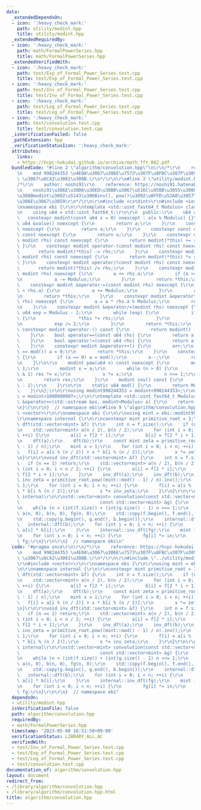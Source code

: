 ```yaml
---
data:
  _extendedDependsOn:
  - icon: ':heavy_check_mark:'
    path: utility/modint.hpp
    title: utility/modint.hpp
  _extendedRequiredBy:
  - icon: ':heavy_check_mark:'
    path: math/FormalPowerSeries.hpp
    title: math/FormalPowerSeries.hpp
  _extendedVerifiedWith:
  - icon: ':heavy_check_mark:'
    path: test/Exp_of_Formal_Power_Series.test.cpp
    title: test/Exp_of_Formal_Power_Series.test.cpp
  - icon: ':heavy_check_mark:'
    path: test/Inv_of_Formal_Power_Series.test.cpp
    title: test/Inv_of_Formal_Power_Series.test.cpp
  - icon: ':heavy_check_mark:'
    path: test/Log_of_Formal_Power_Series.test.cpp
    title: test/Log_of_Formal_Power_Series.test.cpp
  - icon: ':heavy_check_mark:'
    path: test/convolution.test.cpp
    title: test/convolution.test.cpp
  _isVerificationFailed: false
  _pathExtension: hpp
  _verificationStatusIcon: ':heavy_check_mark:'
  attributes:
    links:
    - https://hcpc-hokudai.github.io/archive/math_fft_002.pdf
  bundledCode: "#line 2 \"algorithm/convolution.hpp\"\n\r\n/*\r\n    reference: https://hcpc-hokudai.github.io/archive/math_fft_002.pdf\r\
    \n    mod 998244353 \u4E0A\u3067\u306E\u7573\u307F\u8FBC\u307F\u3092 O(N log N)\
    \ \u3067\u6C42\u3081\u308B.\r\n*/\r\n\r\n#line 2 \"utility/modint.hpp\"\n\r\n\
    /*\r\n    author: noshi91\r\n    reference: https://noshi91.hatenablog.com/entry/2019/03/31/174006\r\
    \n    noshi91\u306E\u30D6\u30ED\u30B0\u3067\u516C\u958B\u3055\u308C\u3066\u3044\
    \u308Bmodint\u3092\u5143\u306Binv(), pow()\u3092\u8FFD\u52A0\u3057\u305F\u3082\
    \u306E\u3067\u3059\r\n*/\r\n\r\n#include <cstdint>\r\n#include <iostream>\r\n\r\
    \nnamespace ebi {\r\n\r\ntemplate <std::uint_fast64_t Modulus> class modint {\r\
    \n    using u64 = std::uint_fast64_t;\r\n\r\n  public:\r\n    u64 a;\r\n\r\n \
    \   constexpr modint(const u64 x = 0) noexcept : a(x % Modulus) {}\r\n    constexpr\
    \ u64 &value() noexcept {\r\n        return a;\r\n    }\r\n    constexpr u64 &val()\
    \ noexcept {\r\n        return a;\r\n    }\r\n    constexpr const u64 &value()\
    \ const noexcept {\r\n        return a;\r\n    }\r\n    constexpr modint operator+(const\
    \ modint rhs) const noexcept {\r\n        return modint(*this) += rhs;\r\n   \
    \ }\r\n    constexpr modint operator-(const modint rhs) const noexcept {\r\n \
    \       return modint(*this) -= rhs;\r\n    }\r\n    constexpr modint operator*(const\
    \ modint rhs) const noexcept {\r\n        return modint(*this) *= rhs;\r\n   \
    \ }\r\n    constexpr modint operator/(const modint rhs) const noexcept {\r\n \
    \       return modint(*this) /= rhs;\r\n    }\r\n    constexpr modint &operator+=(const\
    \ modint rhs) noexcept {\r\n        a += rhs.a;\r\n        if (a >= Modulus) {\r\
    \n            a -= Modulus;\r\n        }\r\n        return *this;\r\n    }\r\n\
    \    constexpr modint &operator-=(const modint rhs) noexcept {\r\n        if (a\
    \ < rhs.a) {\r\n            a += Modulus;\r\n        }\r\n        a -= rhs.a;\r\
    \n        return *this;\r\n    }\r\n    constexpr modint &operator*=(const modint\
    \ rhs) noexcept {\r\n        a = a * rhs.a % Modulus;\r\n        return *this;\r\
    \n    }\r\n    constexpr modint &operator/=(modint rhs) noexcept {\r\n       \
    \ u64 exp = Modulus - 2;\r\n        while (exp) {\r\n            if (exp % 2)\
    \ {\r\n                *this *= rhs;\r\n            }\r\n            rhs *= rhs;\r\
    \n            exp /= 2;\r\n        }\r\n        return *this;\r\n    }\r\n   \
    \ constexpr modint operator-() const {\r\n        return modint() - *this;\r\n\
    \    }\r\n    bool operator==(const u64 rhs) {\r\n        return a == rhs;\r\n\
    \    }\r\n    bool operator!=(const u64 rhs) {\r\n        return a != rhs;\r\n\
    \    }\r\n    constexpr modint &operator++() {\r\n        a++;\r\n        if (a\
    \ == mod()) a = 0;\r\n        return *this;\r\n    }\r\n    constexpr modint &operator--()\
    \ {\r\n        if (a == 0) a = mod();\r\n        a--;\r\n        return *this;\r\
    \n    }\r\n\r\n    modint pow(u64 n) const noexcept {\r\n        modint res =\
    \ 1;\r\n        modint x = a;\r\n        while (n > 0) {\r\n            if (n\
    \ & 1) res *= x;\r\n            x *= x;\r\n            n >>= 1;\r\n        }\r\
    \n        return res;\r\n    }\r\n    modint inv() const {\r\n        return pow(Modulus\
    \ - 2);\r\n    }\r\n\r\n    static u64 mod() {\r\n        return Modulus;\r\n\
    \    }\r\n};\r\n\r\nusing modint998244353 = modint<998244353>;\r\nusing modint1000000007\
    \ = modint<1000000007>;\r\n\r\ntemplate <std::uint_fast64_t Modulus>\r\nstd::ostream\
    \ &operator<<(std::ostream &os, modint<Modulus> a) {\r\n    return os << a.val();\r\
    \n}\r\n\r\n}  // namespace ebi\n#line 9 \"algorithm/convolution.hpp\"\n\r\n#include\
    \ <vector>\r\n\r\nnamespace ebi {\r\n\r\nusing mint = ebi::modint998244353;\r\n\
    \r\nnamespace internal {\r\n\r\nconstexpr mint primitive_root = 3;\r\n\r\nvoid\
    \ dft(std::vector<mint> &f) {\r\n    int n = f.size();\r\n    if (n == 1) return;\r\
    \n    std::vector<mint> a(n / 2), b(n / 2);\r\n    for (int i = 0; i < n / 2;\
    \ ++i) {\r\n        a[i] = f[2 * i];\r\n        b[i] = f[2 * i + 1];\r\n    }\r\
    \n    dft(a);\r\n    dft(b);\r\n    const mint zeta = primitive_root.pow((mint::mod()\
    \ - 1) / n);\r\n    mint x = 1;\r\n    for (int i = 0; i < n; ++i) {\r\n     \
    \   f[i] = a[i % (n / 2)] + x * b[i % (n / 2)];\r\n        x *= zeta;\r\n    }\r\
    \n}\r\n\r\nvoid inv_dft(std::vector<mint> &f) {\r\n    int n = f.size();\r\n \
    \   if (n == 1) return;\r\n    std::vector<mint> a(n / 2), b(n / 2);\r\n    for\
    \ (int i = 0; i < n / 2; ++i) {\r\n        a[i] = f[2 * i];\r\n        b[i] =\
    \ f[2 * i + 1];\r\n    }\r\n    inv_dft(a);\r\n    inv_dft(b);\r\n    const mint\
    \ inv_zeta = primitive_root.pow((mint::mod() - 1) / n).inv();\r\n    mint x =\
    \ 1;\r\n    for (int i = 0; i < n; ++i) {\r\n        f[i] = a[i % (n / 2)] + x\
    \ * b[i % (n / 2)];\r\n        x *= inv_zeta;\r\n    }\r\n}\r\n\r\n}  // namespace\
    \ internal\r\n\r\nstd::vector<mint> convolution(const std::vector<mint> &f,\r\n\
    \                              const std::vector<mint> &g) {\r\n    int n = 1;\r\
    \n    while (n < (int)f.size() + (int)g.size() - 1) n <<= 1;\r\n    std::vector<mint>\
    \ a(n, 0), b(n, 0), fg(n, 0);\r\n    std::copy(f.begin(), f.end(), a.begin());\r\
    \n    std::copy(g.begin(), g.end(), b.begin());\r\n    internal::dft(a);\r\n \
    \   internal::dft(b);\r\n    for (int i = 0; i < n; ++i) {\r\n        fg[i] =\
    \ a[i] * b[i];\r\n    }\r\n    internal::inv_dft(fg);\r\n    mint in = mint(n).inv();\r\
    \n    for (int i = 0; i < n; ++i) {\r\n        fg[i] *= in;\r\n    }\r\n    return\
    \ fg;\r\n}\r\n\r\n}  // namespace ebi\n"
  code: "#pragma once\r\n\r\n/*\r\n    reference: https://hcpc-hokudai.github.io/archive/math_fft_002.pdf\r\
    \n    mod 998244353 \u4E0A\u3067\u306E\u7573\u307F\u8FBC\u307F\u3092 O(N log N)\
    \ \u3067\u6C42\u3081\u308B.\r\n*/\r\n\r\n#include \"../utility/modint.hpp\"\r\n\
    \r\n#include <vector>\r\n\r\nnamespace ebi {\r\n\r\nusing mint = ebi::modint998244353;\r\
    \n\r\nnamespace internal {\r\n\r\nconstexpr mint primitive_root = 3;\r\n\r\nvoid\
    \ dft(std::vector<mint> &f) {\r\n    int n = f.size();\r\n    if (n == 1) return;\r\
    \n    std::vector<mint> a(n / 2), b(n / 2);\r\n    for (int i = 0; i < n / 2;\
    \ ++i) {\r\n        a[i] = f[2 * i];\r\n        b[i] = f[2 * i + 1];\r\n    }\r\
    \n    dft(a);\r\n    dft(b);\r\n    const mint zeta = primitive_root.pow((mint::mod()\
    \ - 1) / n);\r\n    mint x = 1;\r\n    for (int i = 0; i < n; ++i) {\r\n     \
    \   f[i] = a[i % (n / 2)] + x * b[i % (n / 2)];\r\n        x *= zeta;\r\n    }\r\
    \n}\r\n\r\nvoid inv_dft(std::vector<mint> &f) {\r\n    int n = f.size();\r\n \
    \   if (n == 1) return;\r\n    std::vector<mint> a(n / 2), b(n / 2);\r\n    for\
    \ (int i = 0; i < n / 2; ++i) {\r\n        a[i] = f[2 * i];\r\n        b[i] =\
    \ f[2 * i + 1];\r\n    }\r\n    inv_dft(a);\r\n    inv_dft(b);\r\n    const mint\
    \ inv_zeta = primitive_root.pow((mint::mod() - 1) / n).inv();\r\n    mint x =\
    \ 1;\r\n    for (int i = 0; i < n; ++i) {\r\n        f[i] = a[i % (n / 2)] + x\
    \ * b[i % (n / 2)];\r\n        x *= inv_zeta;\r\n    }\r\n}\r\n\r\n}  // namespace\
    \ internal\r\n\r\nstd::vector<mint> convolution(const std::vector<mint> &f,\r\n\
    \                              const std::vector<mint> &g) {\r\n    int n = 1;\r\
    \n    while (n < (int)f.size() + (int)g.size() - 1) n <<= 1;\r\n    std::vector<mint>\
    \ a(n, 0), b(n, 0), fg(n, 0);\r\n    std::copy(f.begin(), f.end(), a.begin());\r\
    \n    std::copy(g.begin(), g.end(), b.begin());\r\n    internal::dft(a);\r\n \
    \   internal::dft(b);\r\n    for (int i = 0; i < n; ++i) {\r\n        fg[i] =\
    \ a[i] * b[i];\r\n    }\r\n    internal::inv_dft(fg);\r\n    mint in = mint(n).inv();\r\
    \n    for (int i = 0; i < n; ++i) {\r\n        fg[i] *= in;\r\n    }\r\n    return\
    \ fg;\r\n}\r\n\r\n}  // namespace ebi"
  dependsOn:
  - utility/modint.hpp
  isVerificationFile: false
  path: algorithm/convolution.hpp
  requiredBy:
  - math/FormalPowerSeries.hpp
  timestamp: '2023-05-08 16:51:58+09:00'
  verificationStatus: LIBRARY_ALL_AC
  verifiedWith:
  - test/Inv_of_Formal_Power_Series.test.cpp
  - test/Exp_of_Formal_Power_Series.test.cpp
  - test/Log_of_Formal_Power_Series.test.cpp
  - test/convolution.test.cpp
documentation_of: algorithm/convolution.hpp
layout: document
redirect_from:
- /library/algorithm/convolution.hpp
- /library/algorithm/convolution.hpp.html
title: algorithm/convolution.hpp
---
```

